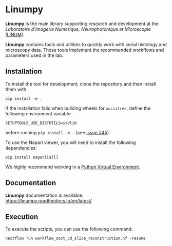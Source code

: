# Linumpy

**Linumpy** is the main library supporting research and development at the *Laboratoire d'Imagerie Numérique, Neurophotonique et Microscopie* ([LINUM]).

**Linumpy** contains tools and utilities to quickly work with serial histology and microscopy data. Those tools implement the recommended workflows and parameters used in the lab. 

## Installation
To install the tool for development, clone the repository and then install them with

```
pip install -e .
```

If the installation fails when building wheels for `asciitree`, define the following environment variable:
```
SETUPTOOLS_USE_DISTUTILS=stdlib
```
before running `pip install -e .` (see [issue #45](https://github.com/linum-uqam/linumpy/issues/45)).

To use the Napari viewer, you will need to install the following dependencies:

```
pip install napari[all]
``` 

We highly recommend working in a [Python Virtual Environment].

[LINUM]:https://linum.info.uqam.ca
[Python Virtual Environment]:https://virtualenv.pypa.io/en/latest/

## Documentation
**Linumpy** documentation is available: https://linumpy.readthedocs.io/en/latest/

## Execution

To execute the scripts, you can use the following command:

```
nextflow run workflow_soct_3d_slice_reconstruction.nf -resume
```
